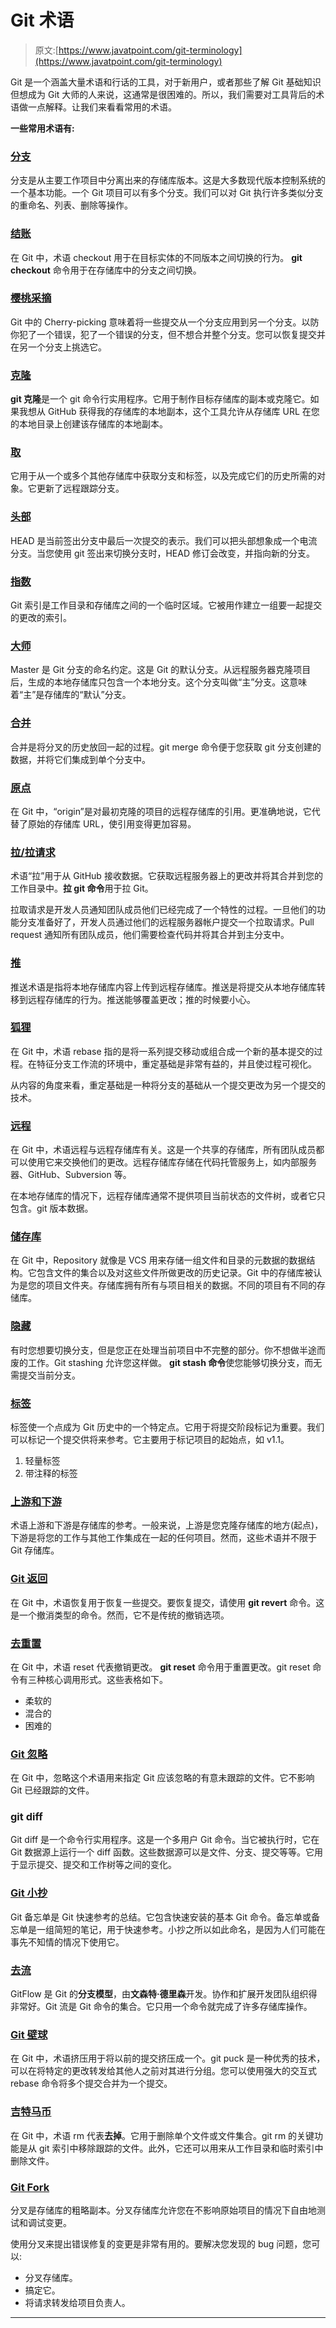 # Git 术语

> 原文:[https://www.javatpoint.com/git-terminology](https://www.javatpoint.com/git-terminology)

Git 是一个涵盖大量术语和行话的工具，对于新用户，或者那些了解 Git 基础知识但想成为 Git 大师的人来说，这通常是很困难的。所以，我们需要对工具背后的术语做一点解释。让我们来看看常用的术语。

**一些常用术语有:**

### [分支](https://www.javatpoint.com/git-branch)

分支是从主要工作项目中分离出来的存储库版本。这是大多数现代版本控制系统的一个基本功能。一个 Git 项目可以有多个分支。我们可以对 Git 执行许多类似分支的重命名、列表、删除等操作。

### [结账](https://www.javatpoint.com/git-checkout)

在 Git 中，术语 checkout 用于在目标实体的不同版本之间切换的行为。 **git checkout** 命令用于在存储库中的分支之间切换。

### [樱桃采摘](https://www.javatpoint.com/git-cherry-pick)

Git 中的 Cherry-picking 意味着将一些提交从一个分支应用到另一个分支。以防你犯了一个错误，犯了一个错误的分支，但不想合并整个分支。您可以恢复提交并在另一个分支上挑选它。

### [克隆](https://www.javatpoint.com/git-clone)

**git 克隆**是一个 git 命令行实用程序。它用于制作目标存储库的副本或克隆它。如果我想从 GitHub 获得我的存储库的本地副本，这个工具允许从存储库 URL 在您的本地目录上创建该存储库的本地副本。

### [取](https://www.javatpoint.com/git-fetch)

它用于从一个或多个其他存储库中获取分支和标签，以及完成它们的历史所需的对象。它更新了远程跟踪分支。

### [头部](https://www.javatpoint.com/git-head)

HEAD 是当前签出分支中最后一次提交的表示。我们可以把头部想象成一个电流分支。当您使用 git 签出来切换分支时，HEAD 修订会改变，并指向新的分支。

### [指数](https://www.javatpoint.com/git-index)

Git 索引是工作目录和存储库之间的一个临时区域。它被用作建立一组要一起提交的更改的索引。

### [大师](https://www.javatpoint.com/git-origin-master)

Master 是 Git 分支的命名约定。这是 Git 的默认分支。从远程服务器克隆项目后，生成的本地存储库只包含一个本地分支。这个分支叫做“主”分支。这意味着“主”是存储库的“默认”分支。

### [合并](https://www.javatpoint.com/git-merge)

合并是将分叉的历史放回一起的过程。git merge 命令便于您获取 git 分支创建的数据，并将它们集成到单个分支中。

### [原点](https://www.javatpoint.com/git-origin-master)

在 Git 中，“origin”是对最初克隆的项目的远程存储库的引用。更准确地说，它代替了原始的存储库 URL，使引用变得更加容易。

### [拉/拉请求](https://www.javatpoint.com/git-pull)

术语“拉”用于从 GitHub 接收数据。它获取远程服务器上的更改并将其合并到您的工作目录中。**拉 git 命令**用于拉 Git。

拉取请求是开发人员通知团队成员他们已经完成了一个特性的过程。一旦他们的功能分支准备好了，开发人员通过他们的远程服务器帐户提交一个拉取请求。Pull request 通知所有团队成员，他们需要检查代码并将其合并到主分支中。

### [推](https://www.javatpoint.com/git-push)

推送术语是指将本地存储库内容上传到远程存储库。推送是将提交从本地存储库转移到远程存储库的行为。推送能够覆盖更改；推的时候要小心。

### [狐狸](https://www.javatpoint.com/git-rebase)

在 Git 中，术语 rebase 指的是将一系列提交移动或组合成一个新的基本提交的过程。在特征分支工作流的环境中，重定基础是非常有益的，并且使过程可视化。

从内容的角度来看，重定基础是一种将分支的基础从一个提交更改为另一个提交的技术。

### [远程](https://www.javatpoint.com/git-remote)

在 Git 中，术语远程与远程存储库有关。这是一个共享的存储库，所有团队成员都可以使用它来交换他们的更改。远程存储库存储在代码托管服务上，如内部服务器、GitHub、Subversion 等。

在本地存储库的情况下，远程存储库通常不提供项目当前状态的文件树，或者它只包含。git 版本数据。

### [储存库](https://www.javatpoint.com/git-repository)

在 Git 中，Repository 就像是 VCS 用来存储一组文件和目录的元数据的数据结构。它包含文件的集合以及对这些文件所做更改的历史记录。Git 中的存储库被认为是您的项目文件夹。存储库拥有所有与项目相关的数据。不同的项目有不同的存储库。

### [隐藏](https://www.javatpoint.com/git-stash)

有时您想要切换分支，但是您正在处理当前项目中不完整的部分。你不想做半途而废的工作。Git stashing 允许您这样做。 **git stash 命令**使您能够切换分支，而无需提交当前分支。

### [标签](https://www.javatpoint.com/git-tag)

标签使一个点成为 Git 历史中的一个特定点。它用于将提交阶段标记为重要。我们可以标记一个提交供将来参考。它主要用于标记项目的起始点，如 v1.1。

1.  轻量标签
2.  带注释的标签

### [上游和下游](https://www.javatpoint.com/git-upstream-and-downstream)

术语上游和下游是存储库的参考。一般来说，上游是您克隆存储库的地方(起点)，下游是将您的工作与其他工作集成在一起的任何项目。然而，这些术语并不限于 Git 存储库。

### [Git 返回](https://www.javatpoint.com/git-revert)

在 Git 中，术语恢复用于恢复一些提交。要恢复提交，请使用 **git revert** 命令。这是一个撤消类型的命令。然而，它不是传统的撤销选项。

### [去重置](https://www.javatpoint.com/git-reset)

在 Git 中，术语 reset 代表撤销更改。 **git reset** 命令用于重置更改。git reset 命令有三种核心调用形式。这些表格如下。

*   柔软的
*   混合的
*   困难的

### [Git 忽略](https://www.javatpoint.com/git-ignore)

在 Git 中，忽略这个术语用来指定 Git 应该忽略的有意未跟踪的文件。它不影响 Git 已经跟踪的文件。

### git diff

Git diff 是一个命令行实用程序。这是一个多用户 Git 命令。当它被执行时，它在 Git 数据源上运行一个 diff 函数。这些数据源可以是文件、分支、提交等等。它用于显示提交、提交和工作树等之间的变化。

### [Git 小抄](https://www.javatpoint.com/git-cheat-sheet)

Git 备忘单是 Git 快速参考的总结。它包含快速安装的基本 Git 命令。备忘单或备忘单是一组简短的笔记，用于快速参考。小抄之所以如此命名，是因为人们可能在事先不知情的情况下使用它。

### [去流](https://www.javatpoint.com/git-flow)

GitFlow 是 Git 的**分支模型**，由**文森特·德里森**开发。协作和扩展开发团队组织得非常好。Git 流是 Git 命令的集合。它只用一个命令就完成了许多存储库操作。

### [Git 壁球](https://www.javatpoint.com/git-squash)

在 Git 中，术语挤压用于将以前的提交挤压成一个。git puck 是一种优秀的技术，可以在将特定的更改转发给其他人之前对其进行分组。您可以使用强大的交互式 rebase 命令将多个提交合并为一个提交。

### [吉特马币](https://www.javatpoint.com/git-rm)

在 Git 中，术语 rm 代表**去掉**。它用于删除单个文件或文件集合。git rm 的关键功能是从 git 索引中移除跟踪的文件。此外，它还可以用来从工作目录和临时索引中删除文件。

### [Git Fork](https://www.javatpoint.com/git-fork)

分叉是存储库的粗略副本。分叉存储库允许您在不影响原始项目的情况下自由地测试和调试变更。

使用分叉来提出错误修复的变更是非常有用的。要解决您发现的 bug 问题，您可以:

*   分叉存储库。
*   搞定它。
*   将请求转发给项目负责人。

* * *
